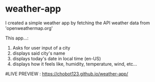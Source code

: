 # weather-app

I created a simple weather app by fetching the API weather data from 'openweathermap.org'

This app...:
  1) Asks for user input of a city
  2) displays said city's name
  3) displays today's date in local time (en-US)
  4) displays how it feels like, humidity, temperature, wind, etc...


#LIVE PREVIEW : https://chobot123.github.io/weather-app/
